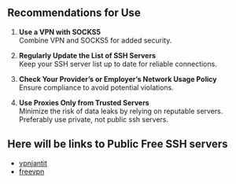 ## Recommendations for Use

1. **Use a VPN with SOCKS5**  
   Combine VPN and SOCKS5 for added security.

2. **Regularly Update the List of SSH Servers**  
   Keep your SSH server list up to date for reliable connections.

3. **Check Your Provider’s or Employer’s Network Usage Policy**  
   Ensure compliance to avoid potential violations.

4. **Use Proxies Only from Trusted Servers**  
   Minimize the risk of data leaks by relying on reputable servers.
   Preferably use private, not public ssh servers.

## Here will be links to Public Free SSH servers

- [vpnjantit](https://www.vpnjantit.com/free-ssh-server-status)
- [freevpn](https://www.freevpn.us/ssh-tunnel/#gsc.tab=0)
